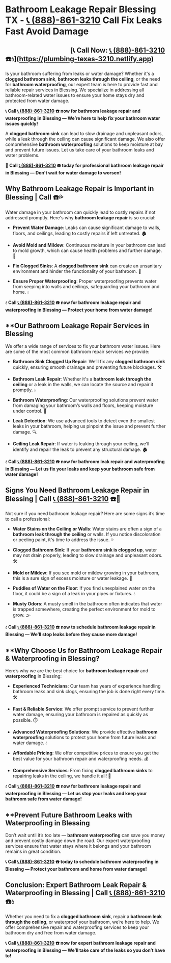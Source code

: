 # Bathroom Leakage Repair Blessing TX - [📞 (888)-861-3210](https://plumbing-texas-3210.netlify.app)  Call  Fix Leaks Fast  Avoid Damage

## &nbsp;&nbsp;&nbsp;&nbsp;&nbsp;&nbsp;&nbsp;&nbsp;&nbsp;&nbsp;&nbsp;&nbsp;&nbsp;&nbsp;&nbsp;&nbsp;&nbsp;&nbsp;&nbsp;&nbsp;&nbsp;&nbsp;&nbsp;&nbsp;&nbsp;&nbsp;&nbsp;&nbsp;&nbsp;&nbsp;&nbsp;&nbsp;&nbsp;&nbsp;&nbsp;&nbsp;&nbsp;&nbsp;&nbsp;&nbsp; [📞 Call Now: [📞 (888)-861-3210](https://plumbing-texas-3210.netlify.app) ☎️💧](https://plumbing-texas-3210.netlify.app)




Is your bathroom suffering from leaks or water damage? Whether it's a **clogged bathroom sink**, **bathroom leaks through the ceiling**, or the need for **bathroom waterproofing**, our expert team is here to provide fast and reliable repair services in Blessing. We specialize in addressing all bathroom-related water issues to ensure your home stays dry and protected from water damage.



**📞 Call [📞 (888)-861-3210](https://plumbing-texas-3210.netlify.app) ☎️ now for bathroom leakage repair and waterproofing in Blessing — We’re here to help fix your bathroom water issues quickly!**



A **clogged bathroom sink** can lead to slow drainage and unpleasant odors, while a leak through the ceiling can cause significant damage. We also offer comprehensive **bathroom waterproofing** solutions to keep moisture at bay and prevent future issues. Let us take care of your bathroom leaks and water problems.



**🚨 Call [📞 (888)-861-3210](https://plumbing-texas-3210.netlify.app) ☎️ today for professional bathroom leakage repair in Blessing — Don’t wait for water damage to worsen!**



## **Why Bathroom Leakage Repair is Important in Blessing | Call  ☎️💦**



Water damage in your bathroom can quickly lead to costly repairs if not addressed promptly. Here's why **bathroom leakage repair** is so crucial:



- **Prevent Water Damage**: Leaks can cause significant damage to walls, floors, and ceilings, leading to costly repairs if left untreated. 🏚️

- **Avoid Mold and Mildew**: Continuous moisture in your bathroom can lead to mold growth, which can cause health problems and further damage. 🦠

- **Fix Clogged Sinks**: A **clogged bathroom sink** can create an unsanitary environment and hinder the functionality of your bathroom. 🚿

- **Ensure Proper Waterproofing**: Proper waterproofing prevents water from seeping into walls and ceilings, safeguarding your bathroom and home. 💧



**💧 Call [📞 (888)-861-3210](https://plumbing-texas-3210.netlify.app) ☎️ now for bathroom leakage repair and waterproofing in Blessing — Protect your home from water damage!**



## **Our Bathroom Leakage Repair Services in Blessing 



We offer a wide range of services to fix your bathroom water issues. Here are some of the most common bathroom repair services we provide:



- **Bathroom Sink Clogged Up Repair**: We’ll fix any **clogged bathroom sink** quickly, ensuring smooth drainage and preventing future blockages. 🛠️

- **Bathroom Leak Repair**: Whether it's a **bathroom leak through the ceiling** or a leak in the walls, we can locate the source and repair it promptly. 💧

- **Bathroom Waterproofing**: Our waterproofing solutions prevent water from damaging your bathroom’s walls and floors, keeping moisture under control. 🚿

- **Leak Detection**: We use advanced tools to detect even the smallest leaks in your bathroom, helping us pinpoint the issue and prevent further damage. 🔍

- **Ceiling Leak Repair**: If water is leaking through your ceiling, we’ll identify and repair the leak to prevent any structural damage. 🏚️



**💧 Call [📞 (888)-861-3210](https://plumbing-texas-3210.netlify.app) ☎️ now for bathroom leak repair and waterproofing in Blessing — Let us fix your leaks and keep your bathroom safe from water damage!**



## **Signs You Need Bathroom Leakage Repair in Blessing | Call [📞 (888)-861-3210](https://plumbing-texas-3210.netlify.app) ☎️🚨**



Not sure if you need bathroom leakage repair? Here are some signs it’s time to call a professional:



- **Water Stains on the Ceiling or Walls**: Water stains are often a sign of a **bathroom leak through the ceiling** or walls. If you notice discoloration or peeling paint, it's time to address the issue. 💦

- **Clogged Bathroom Sink**: If your **bathroom sink is clogged up**, water may not drain properly, leading to slow drainage and unpleasant odors. 🛠️

- **Mold or Mildew**: If you see mold or mildew growing in your bathroom, this is a sure sign of excess moisture or water leakage. 🦠

- **Puddles of Water on the Floor**: If you find unexplained water on the floor, it could be a sign of a leak in your pipes or fixtures. 💧

- **Musty Odors**: A musty smell in the bathroom often indicates that water is trapped somewhere, creating the perfect environment for mold to grow. 🌫️



**💧 Call [📞 (888)-861-3210](https://plumbing-texas-3210.netlify.app) ☎️ now to schedule bathroom leakage repair in Blessing — We’ll stop leaks before they cause more damage!**



## **Why Choose Us for Bathroom Leakage Repair & Waterproofing in Blessing? 



Here’s why we are the best choice for **bathroom leakage repair** and **waterproofing** in Blessing:



- **Experienced Technicians**: Our team has years of experience handling bathroom leaks and sink clogs, ensuring the job is done right every time. 🛠️

- **Fast & Reliable Service**: We offer prompt service to prevent further water damage, ensuring your bathroom is repaired as quickly as possible. ⏱️

- **Advanced Waterproofing Solutions**: We provide effective **bathroom waterproofing** solutions to protect your home from future leaks and water damage. 💧

- **Affordable Pricing**: We offer competitive prices to ensure you get the best value for your bathroom repair and waterproofing needs. 💰

- **Comprehensive Services**: From fixing **clogged bathroom sinks** to repairing leaks in the ceiling, we handle it all! 🔧



**💧 Call [📞 (888)-861-3210](https://plumbing-texas-3210.netlify.app) ☎️ now for bathroom leakage repair and waterproofing in Blessing — Let us stop your leaks and keep your bathroom safe from water damage!**



## **Prevent Future Bathroom Leaks with Waterproofing in Blessing 



Don’t wait until it’s too late — **bathroom waterproofing** can save you money and prevent costly damage down the road. Our expert waterproofing services ensure that water stays where it belongs and your bathroom remains in great condition.



**📞 Call [📞 (888)-861-3210](https://plumbing-texas-3210.netlify.app) ☎️ today to schedule bathroom waterproofing in Blessing — Protect your bathroom and home from water damage!**



## **Conclusion: Expert Bathroom Leak Repair & Waterproofing in Blessing | Call [📞 (888)-861-3210](https://plumbing-texas-3210.netlify.app) ☎️💧**



Whether you need to fix a **clogged bathroom sink**, repair a **bathroom leak through the ceiling**, or waterproof your bathroom, we’re here to help. We offer comprehensive repair and waterproofing services to keep your bathroom dry and free from water damage.



**📞 Call [📞 (888)-861-3210](https://plumbing-texas-3210.netlify.app) ☎️ now for expert bathroom leakage repair and waterproofing in Blessing — We’ll take care of the leaks so you don’t have to!**
